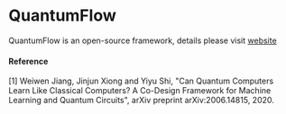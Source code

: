 # QuantumFlow

QuantumFlow is an open-source framework, details please visit [website](wjiang.nd.edu/categories/QF)

#### Reference
[1] Weiwen Jiang, Jinjun Xiong and Yiyu Shi, "Can Quantum Computers Learn Like Classical Computers? A Co-Design Framework for Machine Learning and Quantum Circuits", arXiv preprint arXiv:2006.14815, 2020.
